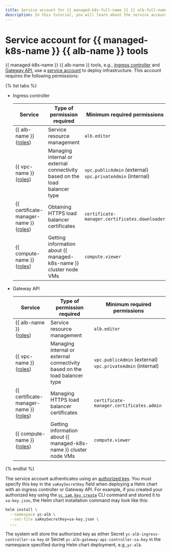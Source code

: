```yaml
---
title: Service account for {{ managed-k8s-full-name }} {{ alb-full-name }} tools
description: In this tutorial, you will learn about the service account roles required to use {{ managed-k8s-name }} {{ alb-name }} tools.
---
```


# Service account for {{ managed-k8s-name }} {{ alb-name }} tools

{{ managed-k8s-name }} {{ alb-name }} tools, e.g., [ingress controller](index.md) and [Gateway API](../k8s-gateway-api/index.md), use a [service account](../../../iam/concepts/users/service-accounts.md) to deploy infrastructure. This account requires the following permissions:

{% list tabs %}

- Ingress controller

  | Service | Type of permission required | Minimum required permissions |
  | ----- | ----- | ----- |
  | {{ alb-name }}<br/>([roles](../../security/index.md)) | Service resource management | `alb.editor` |
  | {{ vpc-name }}<br/>([roles](../../../vpc/security/index.md)) | Managing internal or external connectivity based on the load balancer type | `vpc.publicAdmin` (external)<br/>`vpc.privateAdmin` (internal) |
  | {{ certificate-manager-name }}<br/>([roles](../../../certificate-manager/security/index.md)) | Obtaining HTTPS load balancer certificates | `certificate-manager.certificates.downloader` |
  | {{ compute-name }}<br/>([roles](../../../compute/security/index.md)) | Getting information about {{ managed-k8s-name }} cluster node VMs | `compute.viewer` |

- Gateway API

  | Service | Type of permission required | Minimum required permissions |
  | ----- | ----- | ----- |
  | {{ alb-name }}<br/>([roles](../../security/index.md)) | Service resource management | `alb.editor` |
  | {{ vpc-name }}<br/>([roles](../../../vpc/security/index.md)) | Managing internal or external connectivity based on the load balancer type | `vpc.publicAdmin` (external)<br/>`vpc.privateAdmin` (internal) |
  | {{ certificate-manager-name }}<br/>([roles](../../../certificate-manager/security/index.md)) | Managing HTTPS load balancer certificates | `certificate-manager.certificates.admin` |
  | {{ compute-name }}<br/>([roles](../../../compute/security/index.md)) | Getting information about {{ managed-k8s-name }} cluster node VMs | `compute.viewer` |
  
{% endlist %}

The service account authenticates using an [authorized key](../../../iam/concepts/authorization/key.md). You must specify this key in the `saKeySecretKey` field when deploying a Helm chart with an ingress controller or Gateway API. For example, if you created your authorized key using the [`yc iam key create`](../../../cli/cli-ref/iam/cli-ref/key/create.md) CLI command and stored it to `sa-key.json`, the Helm chart installation command may look like this:

```bash
helm install \
  --namespace yc-alb \
  --set-file saKeySecretKey=sa-key.json \
  ...
```

The system will store the authorized key as either Secret `yc-alb-ingress-controller-sa-key` or Secret `yc-alb-gateway-api-controller-sa-key` in the namespace specified during Helm chart deployment, e.g.,`yc-alb`.
